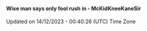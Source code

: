 #### Wise man says only fool rush in - McKidKneeKaneSir
Updated on 14/12/2023 - 00:40:26 (UTC) Time Zone

